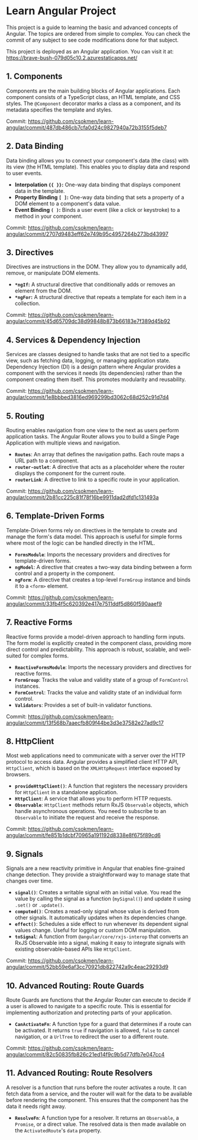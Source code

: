 # Learn Angular Project

This project is a guide to learning the basic and advanced concepts of Angular. The topics are ordered from simple to complex. You can check the commit of any subject to see code modifications done for that subject.

This project is deployed as an Angular application.
You can visit it at: https://brave-bush-079d05c10.2.azurestaticapps.net/

## 1. Components

Components are the main building blocks of Angular applications. Each component consists of a TypeScript class, an HTML template, and CSS styles. The `@Component` decorator marks a class as a component, and its metadata specifies the template and styles.

Commit: https://github.com/csokmen/learn-angular/commit/487db486cb7cfa0d24c9827940a72b3155f5deb7

## 2. Data Binding

Data binding allows you to connect your component's data (the class) with its view (the HTML template). This enables you to display data and respond to user events.

*   **Interpolation `{{ }}`:** One-way data binding that displays component data in the template.
*   **Property Binding `[ ]`:** One-way data binding that sets a property of a DOM element to a component's data value.
*   **Event Binding `( )`:** Binds a user event (like a click or keystroke) to a method in your component.

Commit: https://github.com/csokmen/learn-angular/commit/2707d9483eff62e749b95c4957264b273bd43997

## 3. Directives

Directives are instructions in the DOM. They allow you to dynamically add, remove, or manipulate DOM elements.

*   **`*ngIf`:** A structural directive that conditionally adds or removes an element from the DOM.
*   **`*ngFor`:** A structural directive that repeats a template for each item in a collection.

Commit: https://github.com/csokmen/learn-angular/commit/45d65709dc38d99848b873b66183e7f389d45b92

## 4. Services & Dependency Injection

Services are classes designed to handle tasks that are not tied to a specific view, such as fetching data, logging, or managing application state. Dependency Injection (DI) is a design pattern where Angular provides a component with the services it needs (its dependencies) rather than the component creating them itself. This promotes modularity and reusability.

Commit: https://github.com/csokmen/learn-angular/commit/1e8bbbed3816ed969299bd3062c68d252c91d7d4

## 5. Routing

Routing enables navigation from one view to the next as users perform application tasks. The Angular Router allows you to build a Single Page Application with multiple views and navigation.

*   **`Routes`**: An array that defines the navigation paths. Each route maps a URL path to a component.
*   **`router-outlet`**: A directive that acts as a placeholder where the router displays the component for the current route.
*   **`routerLink`**: A directive to link to a specific route in your application.

Commit: https://github.com/csokmen/learn-angular/commit/2b81cc225c81f78f16be9911dad2dfd1c131493a

## 6. Template-Driven Forms

Template-Driven forms rely on directives in the template to create and manage the form's data model. This approach is useful for simple forms where most of the logic can be handled directly in the HTML.

*   **`FormsModule`**: Imports the necessary providers and directives for template-driven forms.
*   **`ngModel`**: A directive that creates a two-way data binding between a form control and a property in the component.
*   **`ngForm`**: A directive that creates a top-level `FormGroup` instance and binds it to a `<form>` element.

Commit: https://github.com/csokmen/learn-angular/commit/33fb4f5c620392e417e7511ddf5d860f590aaef9

## 7. Reactive Forms

Reactive forms provide a model-driven approach to handling form inputs. The form model is explicitly created in the component class, providing more direct control and predictability. This approach is robust, scalable, and well-suited for complex forms.

*   **`ReactiveFormsModule`**: Imports the necessary providers and directives for reactive forms.
*   **`FormGroup`**: Tracks the value and validity state of a group of `FormControl` instances.
*   **`FormControl`**: Tracks the value and validity state of an individual form control.
*   **`Validators`**: Provides a set of built-in validator functions.

Commit: https://github.com/csokmen/learn-angular/commit/13f568b7aaecfb809f44be3d3e37582e27ad9c17

## 8. HttpClient

Most web applications need to communicate with a server over the HTTP protocol to access data. Angular provides a simplified client HTTP API, `HttpClient`, which is based on the `XMLHttpRequest` interface exposed by browsers.

*   **`provideHttpClient()`**: A function that registers the necessary providers for `HttpClient` in a standalone application.
*   **`HttpClient`**: A service that allows you to perform HTTP requests.
*   **`Observable`**: `HttpClient` methods return RxJS `Observable` objects, which handle asynchronous operations. You need to subscribe to an `Observable` to initiate the request and receive the response.

Commit: https://github.com/csokmen/learn-angular/commit/fe851b1dcbf70965a191192d8338e8f675f89cd6

## 9. Signals

Signals are a new reactivity primitive in Angular that enables fine-grained change detection. They provide a straightforward way to manage state that changes over time.

*   **`signal()`**: Creates a writable signal with an initial value. You read the value by calling the signal as a function (`mySignal()`) and update it using `.set()` or `.update()`.
*   **`computed()`**: Creates a read-only signal whose value is derived from other signals. It automatically updates when its dependencies change.
*   **`effect()`**: Schedules a side effect to run whenever its dependent signal values change. Useful for logging or custom DOM manipulation.
*   **`toSignal`**: A function from `@angular/core/rxjs-interop` that converts an RxJS Observable into a signal, making it easy to integrate signals with existing observable-based APIs like `HttpClient`.

Commit: https://github.com/csokmen/learn-angular/commit/52bb59e6af3cc70921db822742a9c4eac29293d9

## 10. Advanced Routing: Route Guards

Route Guards are functions that the Angular Router can execute to decide if a user is allowed to navigate to a specific route. This is essential for implementing authorization and protecting parts of your application.

*   **`CanActivateFn`**: A function type for a guard that determines if a route can be activated. It returns `true` if navigation is allowed, `false` to cancel navigation, or a `UrlTree` to redirect the user to a different route.

Commit: https://github.com/csokmen/learn-angular/commit/82c50835fb826c21ed14f9c9b5d77dfb7e047cc4

## 11. Advanced Routing: Route Resolvers

A resolver is a function that runs before the router activates a route. It can fetch data from a service, and the router will wait for the data to be available before rendering the component. This ensures that the component has the data it needs right away.

*   **`ResolveFn`**: A function type for a resolver. It returns an `Observable`, a `Promise`, or a direct value. The resolved data is then made available on the `ActivatedRoute`'s `data` property.